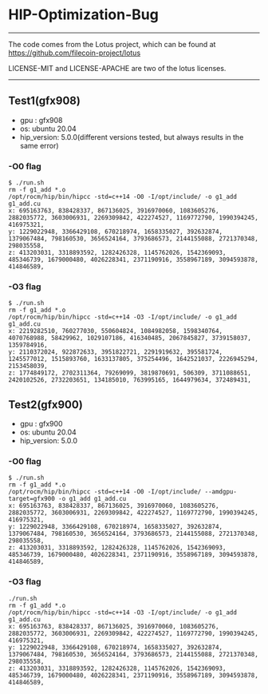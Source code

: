 # HIP-Optimization-Bug
---

The code comes from the Lotus project, which can be found at https://github.com/filecoin-project/lotus

LICENSE-MIT and LICENSE-APACHE are two of the lotus licenses.

---


## Test1(gfx908)
- gpu : gfx908
- os: ubuntu 20.04
- hip_version: 5.0.0(different versions tested, but always results in the same error)

### -O0 flag

    $ ./run.sh 
    rm -f g1_add *.o
    /opt/rocm/hip/bin/hipcc -std=c++14 -O0 -I/opt/include/ -o g1_add g1_add.cu
    x: 695163763, 838428337, 867136025, 3916970060, 1083605276, 2882035772, 3603006931, 2269309842, 422274527, 1169772790, 1990394245, 416975321, 
    y: 1229022948, 3366429108, 670218974, 1658335027, 392632874, 1379067484, 798160530, 3656524164, 3793686573, 2144155088, 2721370348, 298035558, 
    z: 413203031, 3318893592, 1282426328, 1145762026, 1542369093, 485346739, 1679000480, 4026228341, 2371190916, 3558967189, 3094593878, 414846589,
### -O3 flag

    $ ./run.sh 
    rm -f g1_add *.o
    /opt/rocm/hip/bin/hipcc -std=c++14 -O3 -I/opt/include/ -o g1_add g1_add.cu
    x: 2219282510, 760277030, 550604824, 1084982058, 1598340764, 4070768988, 58429962, 1029107186, 416340485, 2067845827, 3739158037, 1359784916, 
    y: 2110372024, 922872633, 3951822721, 2291919632, 395581724, 1245577012, 1515893760, 1633137805, 375254496, 1642521037, 2226945294, 2153458039, 
    z: 1774849172, 2702311364, 79269099, 3819870691, 506309, 3711088651, 2420102526, 2732203651, 134185010, 763995165, 1644979634, 372489431,

## Test2(gfx900)
- gpu : gfx900
- os: ubuntu 20.04
- hip_version: 5.0.0
### -O0 flag

    $ ./run.sh 
    rm -f g1_add *.o
    /opt/rocm/hip/bin/hipcc -std=c++14 -O0 -I/opt/include/ --amdgpu-target=gfx900 -o g1_add g1_add.cu
    x: 695163763, 838428337, 867136025, 3916970060, 1083605276, 2882035772, 3603006931, 2269309842, 422274527, 1169772790, 1990394245, 416975321, 
    y: 1229022948, 3366429108, 670218974, 1658335027, 392632874, 1379067484, 798160530, 3656524164, 3793686573, 2144155088, 2721370348, 298035558, 
    z: 413203031, 3318893592, 1282426328, 1145762026, 1542369093, 485346739, 1679000480, 4026228341, 2371190916, 3558967189, 3094593878, 414846589,
### -O3 flag

    ./run.sh 
    rm -f g1_add *.o
    /opt/rocm/hip/bin/hipcc -std=c++14 -O3 -I/opt/include/ -o g1_add g1_add.cu
    x: 695163763, 838428337, 867136025, 3916970060, 1083605276, 2882035772, 3603006931, 2269309842, 422274527, 1169772790, 1990394245, 416975321, 
    y: 1229022948, 3366429108, 670218974, 1658335027, 392632874, 1379067484, 798160530, 3656524164, 3793686573, 2144155088, 2721370348, 298035558, 
    z: 413203031, 3318893592, 1282426328, 1145762026, 1542369093, 485346739, 1679000480, 4026228341, 2371190916, 3558967189, 3094593878, 414846589,